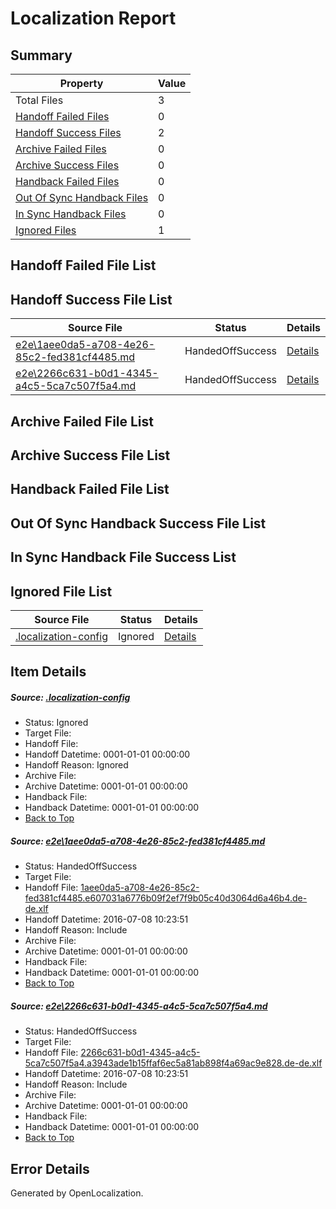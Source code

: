 # <a name='report-top'></a> Localization Report

## Summary
 Property | Value 
 -------- | ----- 
 Total Files | 3
[ Handoff Failed Files ](#handoff-failed-list)| 0
[ Handoff Success Files ](#handoff-success-list)| 2
[ Archive Failed Files ](#archive-failed-list)| 0
[ Archive Success Files ](#archive-success-list)| 0
[ Handback Failed Files ](#handback-failed-list)| 0
[ Out Of Sync Handback Files ](#outofsync-handback-success-list)| 0
[ In Sync Handback Files ](#insync-handback-success-list)| 0
[ Ignored Files ](#ignored-list)| 1

## <a name='handoff-failed-list'></a> Handoff Failed File List

## <a name='handoff-success-list'></a> Handoff Success File List
 Source File | Status | Details 
 ----------- | ------ | ------- 
 [e2e\1aee0da5-a708-4e26-85c2-fed381cf4485.md](https://github.com/OpenLocalizationTestOrg/oltest/blob/7ab837e8c472b747716bfd0e55bb0d6a5b0fbe79/e2e/1aee0da5-a708-4e26-85c2-fed381cf4485.md) | HandedOffSuccess | [Details](#9778781c538e9ffab5465eeca8f8a794fccdb68a1)
 [e2e\2266c631-b0d1-4345-a4c5-5ca7c507f5a4.md](https://github.com/OpenLocalizationTestOrg/oltest/blob/7ab837e8c472b747716bfd0e55bb0d6a5b0fbe79/e2e/2266c631-b0d1-4345-a4c5-5ca7c507f5a4.md) | HandedOffSuccess | [Details](#cde9d68d09adee2fe8b0459691a1814675aecfb62)

## <a name='archive-failed-list'></a> Archive Failed File List

## <a name='archive-success-list'></a> Archive Success File List

## <a name='handback-failed-list'></a> Handback Failed File List

## <a name='outofsync-handback-success-list'></a> Out Of Sync Handback Success File List

## <a name='insync-handback-success-list'></a> In Sync Handback File Success List

## <a name='ignored-list'></a> Ignored File List
 Source File | Status | Details 
 ----------- | ------ | ------- 
 [.localization-config](https://github.com/OpenLocalizationTestOrg/oltest/blob/7ab837e8c472b747716bfd0e55bb0d6a5b0fbe79/.localization-config) | Ignored | [Details](#3d4f252ac210baf56311d7e97dcc2db10974dbd20)

## Item Details
##### <a name='3d4f252ac210baf56311d7e97dcc2db10974dbd20'></a> Source: [.localization-config](https://github.com/OpenLocalizationTestOrg/oltest/blob/7ab837e8c472b747716bfd0e55bb0d6a5b0fbe79/.localization-config)
* Status: Ignored
* Target File: 
* Handoff File: 
* Handoff Datetime: 0001-01-01 00:00:00
* Handoff Reason: Ignored
* Archive File: 
* Archive Datetime: 0001-01-01 00:00:00
* Handback File: 
* Handback Datetime: 0001-01-01 00:00:00
* [Back to Top](#report-top)

##### <a name='9778781c538e9ffab5465eeca8f8a794fccdb68a1'></a> Source: [e2e\1aee0da5-a708-4e26-85c2-fed381cf4485.md](https://github.com/OpenLocalizationTestOrg/oltest/blob/7ab837e8c472b747716bfd0e55bb0d6a5b0fbe79/e2e/1aee0da5-a708-4e26-85c2-fed381cf4485.md)
* Status: HandedOffSuccess
* Target File: 
* Handoff File: [1aee0da5-a708-4e26-85c2-fed381cf4485.e607031a6776b09f2ef7f9b05c40d3064d6a46b4.de-de.xlf](https://github.com/OpenLocalizationTestOrg/olhandoff-e2e/blob/660919daf88311a87631f01e527ee583a7962009/ol-handoff/OpenLocalizationTestOrg/oltest-dede-fly/ci/ht/1aee0da5-a708-4e26-85c2-fed381cf4485.e607031a6776b09f2ef7f9b05c40d3064d6a46b4.de-de.xlf)
* Handoff Datetime: 2016-07-08 10:23:51
* Handoff Reason: Include
* Archive File: 
* Archive Datetime: 0001-01-01 00:00:00
* Handback File: 
* Handback Datetime: 0001-01-01 00:00:00
* [Back to Top](#report-top)

##### <a name='cde9d68d09adee2fe8b0459691a1814675aecfb62'></a> Source: [e2e\2266c631-b0d1-4345-a4c5-5ca7c507f5a4.md](https://github.com/OpenLocalizationTestOrg/oltest/blob/7ab837e8c472b747716bfd0e55bb0d6a5b0fbe79/e2e/2266c631-b0d1-4345-a4c5-5ca7c507f5a4.md)
* Status: HandedOffSuccess
* Target File: 
* Handoff File: [2266c631-b0d1-4345-a4c5-5ca7c507f5a4.a3943ade1b15ffaf6ec5a81ab898f4a69ac9e828.de-de.xlf](https://github.com/OpenLocalizationTestOrg/olhandoff-e2e/blob/660919daf88311a87631f01e527ee583a7962009/ol-handoff/OpenLocalizationTestOrg/oltest-dede-fly/ci/ht/2266c631-b0d1-4345-a4c5-5ca7c507f5a4.a3943ade1b15ffaf6ec5a81ab898f4a69ac9e828.de-de.xlf)
* Handoff Datetime: 2016-07-08 10:23:51
* Handoff Reason: Include
* Archive File: 
* Archive Datetime: 0001-01-01 00:00:00
* Handback File: 
* Handback Datetime: 0001-01-01 00:00:00
* [Back to Top](#report-top)


## Error Details

Generated by OpenLocalization.
